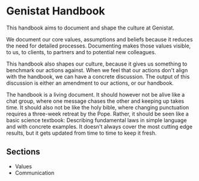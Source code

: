 # Genistat Handbook

This handbook aims to document and shape the culture at Genistat. 

We document our core values, assumptions and beliefs because it reduces the need for detailed processes.
Documenting makes those values visible, to us, to clients, to partners and to potential new colleagues.

This handbook also shapes our culture, because it gives us something to benchmark our actions against.
When we feel that our actions don't align with the handbook, we can have a concrete discussion.
The output of this discussion is either an amendment to our actions, or our handbook.

The handbook is a living document. 
It should however not be alive like a chat group, where one message chases the other and keeping up takes time.
It should also not be like the holy bible, where changing punctuation requires a three-week retreat by the Pope.
Rather, it should be seen like a basic science textbook: Describing fundamental laws in simple language and with concrete examples.
It doesn't always cover the most cutting edge results, but it gets updated from time to time to keep it fresh. 

## Sections

* Values
* Communication